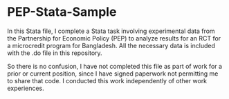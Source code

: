 # PEP-Stata-Sample
In this Stata file, I complete a Stata task involving experimental data from the Partnership for Economic Policy (PEP) to analyze results 
for an RCT for a microcredit program for Bangladesh. All the necessary data is included with the .do file in this repository. 

So there is no confusion, I have not completed this file as part of work for a prior or current position, since I have signed paperwork
not permitting me to share that code. I conducted this work independently of other work experiences. 
